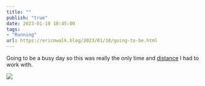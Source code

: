 ```yaml
---
title: ""
publish: "true"
date: 2023-01-10 10:45:00
tags:
- "Running"
url: https://ericmwalk.blog/2023/01/10/going-to-be.html
---
```

Going to be a busy day so this was really the only time and [distance](http://www.strava.com/activities/8369723005) I had to work with.

![](https://ericmwalk.blog/uploads/2023/477973c589.jpg)